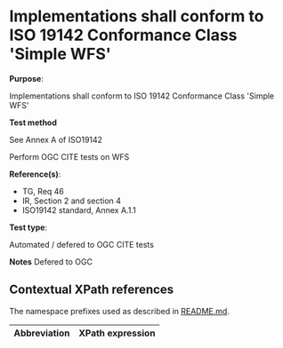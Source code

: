 # Implementations shall conform to ISO 19142 Conformance Class 'Simple WFS'

**Purpose**: 

Implementations shall conform to ISO 19142 Conformance Class 'Simple WFS'

**Test method**

See Annex A of ISO19142

Perform OGC CITE tests on WFS

**Reference(s)**: 

* TG, Req 46
* IR, Section 2 and section 4
* ISO19142 standard, Annex A.1.1

**Test type**: 

Automated / defered to OGC CITE tests

**Notes**
Defered to OGC

## Contextual XPath references

The namespace prefixes used as described in [README.md](README.md#namespaces).

Abbreviation                                               |  XPath expression
---------------------------------------------------------- | -------------------------------------------------------------------------

